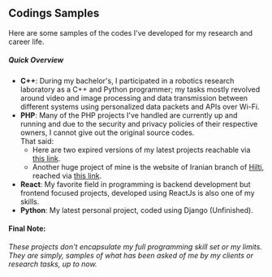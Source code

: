 Codings Samples
--------------------
Here are some samples of the codes I've developed for my research and career life.
##### Quick Overview
+ **C++**: During my bachelor's, I participated in a robotics research laboratory as a C++ and Python programmer; my 
tasks mostly revolved around video and image processing and data transmission between different systems using personalized 
data packets and APIs over Wi-Fi.
+ **PHP**: Many of the PHP projects I've handled are currently up and running and due to the security and privacy 
policies of their respective owners, I cannot give out the original source codes.  
    That said:
    + Here are two expired versions of my latest projects reachable via [this link](http://www.uoozet.com/). 
    + Another huge project of mine is the website of Iranian branch of [Hilti](https://www.hilti.com/), reached via
     [this link](https://madavi.ir/).
+ **React**: My favorite field in programming is backend development but frontend focused projects, developed using 
ReactJs is also one of my skills.
+ **Python**: My latest personal project, coded using Django (Unfinished).
#### Final Note: 
_These projects don't encapsulate my full programming skill set or my limits. They are simply, samples of what has been asked of me
 by my clients or research tasks, up to now._  
 